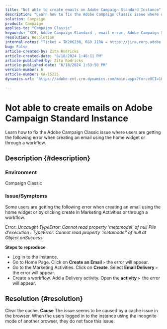 ```yaml
---
title: "Not able to create emails on Adobe Campaign Standard Instance"
description: "Learn how to fix the Adobe Campaign Classic issue where users are getting an error when creating an email using the home widget or through a workflow."
solution: Campaign
product: Campaign
applies-to: "Campaign Classic"
keywords: "KCS, Adobe Campaign Standard , email error, Adobe Campaign Standard Instance"
resolution: Resolution
internal-notes: "Ticket = TK206238, R&D JIRA = https://jira.corp.adobe.com/browse/CAMP-39887"
bug: False
article-created-by: Zita Rodricks
article-created-date: "6/18/2024 1:46:11 PM"
article-published-by: Zita Rodricks
article-published-date: "6/18/2024 1:53:50 PM"
version-number: 6
article-number: KA-15225
dynamics-url: "https://adobe-ent.crm.dynamics.com/main.aspx?forceUCI=1&pagetype=entityrecord&etn=knowledgearticle&id=fa9ba41b-792d-ef11-840a-002248084fbb"

---
```

# Not able to create emails on Adobe Campaign Standard Instance


Learn how to fix the Adobe Campaign Classic issue where users are getting the following error when creating an email using the home widget or through a workflow.

## Description {#description}


### <b>Environment</b>

Campaign Classic



### <b>Issue/Symptoms</b>

Some users are getting the following error when creating an email using the home widget or by clicking create in Marketing Activities or through a workflow.

Error: *Uncaught TypeError: Cannot read property 'metamodel' of null
Pile d'exécution : TypeError: Cannot read property 'metamodel' of null at Object.onSuccess*



<b>Steps to reproduce</b>

- Log in to the instance.
- Go to Home Page. Click on <b>Create an Email </b>`>`  the error will appear.
- Go to the Marketing Activities. Click on <b>Create</b>. Select <b>Email Delivery </b>`>`   the error will appear.
- Create a workflow. Add a Delivery activity. Open the <b>activity `>` </b> the error will appear.



## Resolution {#resolution}


Clear the cache.
<b>Cause</b>
The issue seems to be caused by a cache issue in the browser. When the users logged in to the instance using the incognito mode of another browser, they do not face this issue.
